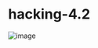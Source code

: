 # hacking-4.2
![image](https://github.com/user-attachments/assets/79601a65-f9f9-427b-b942-e555de43a29f)
